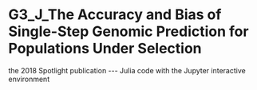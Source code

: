 # G3_J_The Accuracy and Bias of Single-Step Genomic Prediction for Populations Under Selection 
the 2018 Spotlight publication --- Julia code with the Jupyter interactive environment
